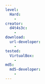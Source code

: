 ```yaml
---
level:
  Hard:
    -
creator:
  d4t4s3c:
    -
download:
  url-developer:
    -
tested:
  VirtualBox:
    -
md5:
  md5-developer:
    -
---
```

